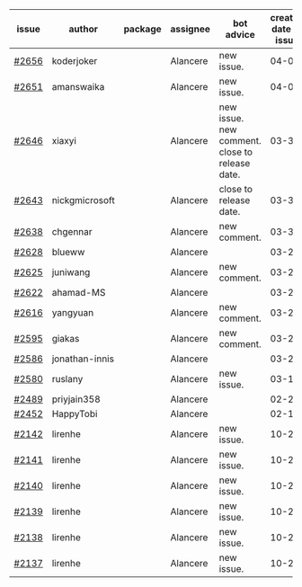 | issue | author | package | assignee | bot advice | created date of issue | target release date | date from target |
| ------ | ------ | ------ | ------ | ------ | ------ | ------ | :-----: |
| [#2656](https://github.com/Azure/sdk-release-request/issues/2656) | koderjoker |  | Alancere | new issue. | 04-04 | 04-18 |  |
| [#2651](https://github.com/Azure/sdk-release-request/issues/2651) | amanswaika |  | Alancere | new issue. | 04-01 | 04-11 |  |
| [#2646](https://github.com/Azure/sdk-release-request/issues/2646) | xiaxyi |  | Alancere | new issue. new comment. close to release date.  | 03-31 | 04-04 | 0 |
| [#2643](https://github.com/Azure/sdk-release-request/issues/2643) | nickgmicrosoft |  | Alancere | close to release date.  | 03-31 | 04-04 | 0 |
| [#2638](https://github.com/Azure/sdk-release-request/issues/2638) | chgennar |  | Alancere | new comment. | 03-30 | 04-13 |  |
| [#2628](https://github.com/Azure/sdk-release-request/issues/2628) | blueww |  | Alancere |  | 03-28 | 04-11 |  |
| [#2625](https://github.com/Azure/sdk-release-request/issues/2625) | juniwang |  | Alancere | new comment. | 03-28 | 04-11 |  |
| [#2622](https://github.com/Azure/sdk-release-request/issues/2622) | ahamad-MS |  | Alancere |  | 03-26 | 03-29 |  |
| [#2616](https://github.com/Azure/sdk-release-request/issues/2616) | yangyuan |  | Alancere | new comment. | 03-24 | 04-11 |  |
| [#2595](https://github.com/Azure/sdk-release-request/issues/2595) | giakas |  | Alancere | new comment. | 03-21 | 03-24 |  |
| [#2586](https://github.com/Azure/sdk-release-request/issues/2586) | jonathan-innis |  | Alancere |  | 03-21 | 03-28 |  |
| [#2580](https://github.com/Azure/sdk-release-request/issues/2580) | ruslany |  | Alancere | new issue. | 03-17 | 03-31 |  |
| [#2489](https://github.com/Azure/sdk-release-request/issues/2489) | priyjain358 |  | Alancere |  | 02-25 | 03-14 |  |
| [#2452](https://github.com/Azure/sdk-release-request/issues/2452) | HappyTobi |  | Alancere |  | 02-16 | 03-09 |  |
| [#2142](https://github.com/Azure/sdk-release-request/issues/2142) | lirenhe |  | Alancere | new issue. | 10-20 | 11-03 |  |
| [#2141](https://github.com/Azure/sdk-release-request/issues/2141) | lirenhe |  | Alancere | new issue. | 10-20 | 11-03 |  |
| [#2140](https://github.com/Azure/sdk-release-request/issues/2140) | lirenhe |  | Alancere | new issue. | 10-20 | 11-05 |  |
| [#2139](https://github.com/Azure/sdk-release-request/issues/2139) | lirenhe |  | Alancere | new issue. | 10-20 | 11-05 |  |
| [#2138](https://github.com/Azure/sdk-release-request/issues/2138) | lirenhe |  | Alancere | new issue. | 10-20 | 11-05 |  |
| [#2137](https://github.com/Azure/sdk-release-request/issues/2137) | lirenhe |  | Alancere | new issue. | 10-20 | 11-05 |  |
